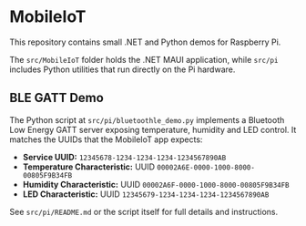 # MobileIoT

This repository contains small .NET and Python demos for Raspberry Pi.

The `src/MobileIoT` folder holds the .NET MAUI application, while `src/pi` includes Python utilities that run directly on the Pi hardware.

## BLE GATT Demo

The Python script at `src/pi/bluetoothle_demo.py` implements a Bluetooth Low Energy GATT server exposing temperature, humidity and LED control. It matches the UUIDs that the MobileIoT app expects:

- **Service UUID:** `12345678-1234-1234-1234-1234567890AB`
- **Temperature Characteristic:** UUID `00002A6E-0000-1000-8000-00805F9B34FB`
- **Humidity Characteristic:** UUID `00002A6F-0000-1000-8000-00805F9B34FB`
- **LED Characteristic:** UUID `12345679-1234-1234-1234-1234567890AB`

See `src/pi/README.md` or the script itself for full details and instructions.
